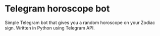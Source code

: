 # Telegram horoscope bot

Simple Telegram bot that gives you a random horoscope on your Zodiac sign. Written in Python using Telegram API.
